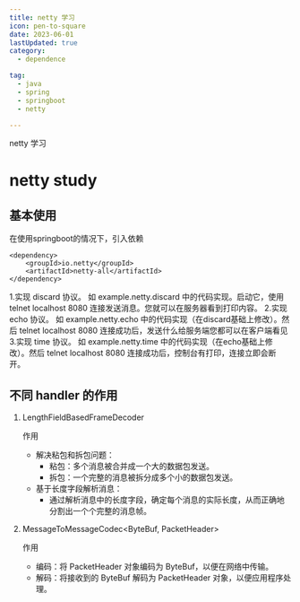 ```yaml
---
title: netty 学习
icon: pen-to-square
date: 2023-06-01
lastUpdated: true
category:
  - dependence

tag:
  - java
  - spring
  - springboot
  - netty

---
```


netty 学习
<!-- more -->
# netty study


## 基本使用

在使用springboot的情况下，引入依赖

```shell
<dependency>
    <groupId>io.netty</groupId>
    <artifactId>netty-all</artifactId>
</dependency>
```

1.实现 discard 协议。 如 example.netty.discard 中的代码实现。启动它，使用 telnet localhost 8080 连接发送消息。您就可以在服务器看到打印内容。 2.实现 echo 协议。 如
example.netty.echo 中的代码实现（在discard基础上修改）。然后 telnet localhost 8080 连接成功后，发送什么给服务端您都可以在客户端看见 3.实现 time 协议。 如
example.netty.time 中的代码实现（在echo基础上修改）。然后 telnet localhost 8080 连接成功后，控制台有打印，连接立即会断开。

## 不同 handler 的作用

1. LengthFieldBasedFrameDecoder

   作用
    * 解决粘包和拆包问题：
        - 粘包：多个消息被合并成一个大的数据包发送。
        - 拆包：一个完整的消息被拆分成多个小的数据包发送。
    * 基于长度字段解析消息：
        - 通过解析消息中的长度字段，确定每个消息的实际长度，从而正确地分割出一个个完整的消息帧。

2. MessageToMessageCodec<ByteBuf, PacketHeader>

   作用
    * 编码：将 PacketHeader 对象编码为 ByteBuf，以便在网络中传输。
    * 解码：将接收到的 ByteBuf 解码为 PacketHeader 对象，以便应用程序处理。

